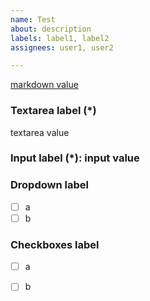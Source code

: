 ```yaml
---
name: Test
about: description
labels: label1, label2
assignees: user1, user2

---
```


[markdown value](https://example.com)

### Textarea label (\*)

<!--
textarea description

-->
<!--
example: textarea placeholder

-->
textarea value

### Input label (\*): input value

<!--
input description
-->
<!--
example: input placeholder
-->

### Dropdown label

<!--
dropdown description
-->
- [ ] a
- [ ] b

### Checkboxes label

<!--
checkboxes description
-->
- [ ] a
- [ ] b

